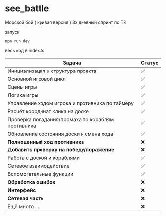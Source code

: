 # see_battle
Морской бой ( кривая версия )
3х дневный спринт по TS

запуск 
```
npm run dev
```
весь код в index.ts


| Задача                                            | Статус |
| ------------------------------------------------- | ------ |
| Инициализация и структура проекта                 | ✅      |
| Основной игровой цикл                             | ✅      |
| Сцены игры                                        | ✅      |
| Логика игры                                       | ✅      |
| Управление ходом игрока и противника по таймеру   | ✅      |
| Расчёт координат клика на доске                   | ✅      |
| Проверка попадания/промаха по кораблям противника | ✅      |
| Обновление состояния доски и смена хода           | ✅      |
| **Полноценный ход противника**                    | ❌      |
| **Добавить проверку на победу/поражение**         | ❌      |
| Работа с доской и кораблями                       | ✅      |
| Сетевое взаимодействие                            | ✅      |
| Вспомогательные функции                           | ✅      |
| **Обработка ошибок**                              | ❌      |
| **Интерфейс**                                     | ❌      |
| **Сетевая часть**                                 | ❌      |
| Ещё много ...                                     | ❌      |



